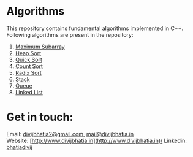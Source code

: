 # Algorithms
This repository contains fundamental algorithms implemented in C++.
Following algorithms are present in the repository:
 1. [Maximum Subarray](https://github.com/bhatiadivij/Algorithms/blob/master/maximum_subarray.cpp)
 2. [Heap Sort](https://github.com/bhatiadivij/Algorithms/blob/master/heapsort.cpp)
 3. [Quick Sort](https://github.com/bhatiadivij/Algorithms/blob/master/quicksort.cpp)
 4. [Count Sort](https://github.com/bhatiadivij/Algorithms/blob/master/countsort.cpp)
 5. [Radix Sort](https://github.com/bhatiadivij/Algorithms/blob/master/radixsort.cpp)
 6. [Stack](https://github.com/bhatiadivij/Algorithms/blob/master/stack.cpp)
 7. [Queue](https://github.com/bhatiadivij/Algorithms/blob/master/queue.cpp)
 8. [Linked List](https://github.com/bhatiadivij/Algorithms/blob/master/linkedlist.cpp)
 
# Get in touch:
Email: [divijbhatia2@gmail.com](mailto:divijbhatia2@gmail.com), [mail@divijbhatia.in](mailto:mail@divijbhatia.in)     
Website: [http://www.divijbhatia.in](http://www.divijbhatia.in)\
Linkedin:  [bhatiadivij](https://www.linkedin.com/in/bhatiadivij)
